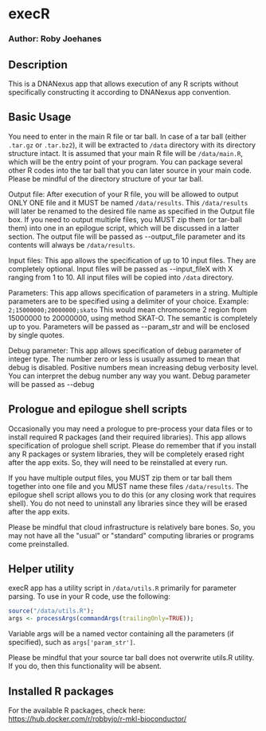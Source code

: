 # execR

### Author: Roby Joehanes

## Description
This is a DNANexus app that allows execution of any R scripts without specifically constructing it according to DNANexus app convention.

## Basic Usage
You need to enter in the main R file or tar ball. In case of a tar ball (either `.tar.gz` or `.tar.bz2`), it will be extracted to
`/data` directory with its directory structure intact. It is assumed that your main R file will be `/data/main.R`, which will
be the entry point of your program. You can package several other R codes into the tar ball that you can later source in your main code.
Please be mindful of the directory structure of your tar ball.

Output file: After execution of your R file, you will be allowed to output ONLY ONE file and it MUST be named `/data/results`.
This `/data/results` will later be renamed to the desired file name as specified in the Output file box. If you need to output
multiple files, you MUST zip them (or tar-ball them) into one in an epilogue script, which will be discussed in a latter section.
The output file will be passed as --output_file parameter and its contents will always be `/data/results`.

Input files: This app allows the specification of up to 10 input files. They are completely optional.
Input files will be passed as --input_fileX with X ranging from 1 to 10. All input files will be copied into `/data` directory.

Parameters: This app allows specification of parameters in a string. Multiple parameters are to be specified using a delimiter of your choice.
Example: `2;15000000;20000000;skato`
This would mean chromosome 2 region from 15000000 to 20000000, using method SKAT-O. The semantic is completely up to you.
Parameters will be passed as --param_str and will be enclosed by single quotes.

Debug parameter: This app allows specification of debug parameter of integer type. The number zero or less is usually assumed to mean
that debug is disabled. Positive numbers mean increasing debug verbosity level. You can interpret the debug number any way you want.
Debug parameter will be passed as --debug   

## Prologue and epilogue shell scripts
Occasionally you may need a prologue to pre-process your data files or to install required R packages (and their required libraries).
This app allows specification of prologue shell script. Please do remember that if you install any R packages or system libraries, they will be
completely erased right after the app exits. So, they will need to be reinstalled at every run.

If you have multiple output files, you MUST zip them or tar ball them together into one file and you MUST name these files `/data/results`.
The epilogue shell script allows you to do this (or any closing work that requires shell). You do not need to uninstall any libraries since
they will be erased after the app exits.

Please be mindful that cloud infrastructure is relatively bare bones. So, you may not have all the "usual" or "standard" computing
libraries or programs come preinstalled.

 
## Helper utility

execR app has a utility script in `/data/utils.R` primarily for parameter parsing. To use in your R code, use the following:

```R
source("/data/utils.R");
args <- processArgs(commandArgs(trailingOnly=TRUE));
```

Variable args will be a named vector containing all the parameters (if specified), such as `args['param_str']`.

Please be mindful that your source tar ball does not overwrite utils.R utility. If you do, then this functionality will be absent.


## Installed R packages

For the available R packages, check here:
https://hub.docker.com/r/robbyjo/r-mkl-bioconductor/


